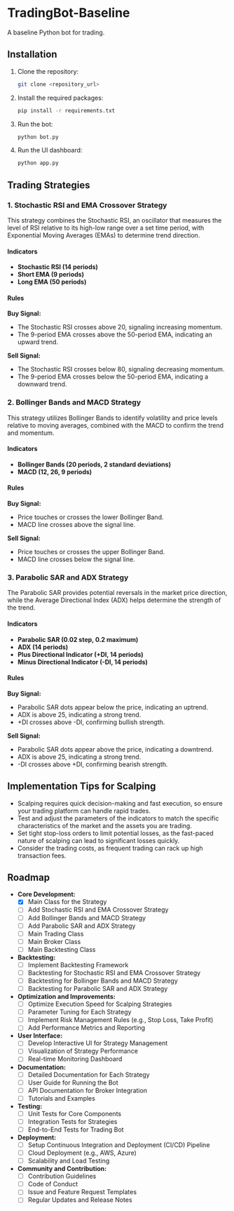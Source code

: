 # TradingBot-Baseline

A baseline Python bot for trading.

## Installation

1. Clone the repository:
   ```bash
   git clone <repository_url>
   ```
2. Install the required packages:
   ```bash
   pip install -r requirements.txt
   ```
3. Run the bot:
   ```bash
   python bot.py
   ```
4. Run the UI dashboard:
   ```bash
   python app.py
   ```

## Trading Strategies

### 1. Stochastic RSI and EMA Crossover Strategy

This strategy combines the Stochastic RSI, an oscillator that measures the level of RSI relative to its high-low range over a set time period, with Exponential Moving Averages (EMAs) to determine trend direction.

#### Indicators

- **Stochastic RSI (14 periods)**
- **Short EMA (9 periods)**
- **Long EMA (50 periods)**

#### Rules

**Buy Signal:**

- The Stochastic RSI crosses above 20, signaling increasing momentum.
- The 9-period EMA crosses above the 50-period EMA, indicating an upward trend.

**Sell Signal:**

- The Stochastic RSI crosses below 80, signaling decreasing momentum.
- The 9-period EMA crosses below the 50-period EMA, indicating a downward trend.

### 2. Bollinger Bands and MACD Strategy

This strategy utilizes Bollinger Bands to identify volatility and price levels relative to moving averages, combined with the MACD to confirm the trend and momentum.

#### Indicators

- **Bollinger Bands (20 periods, 2 standard deviations)**
- **MACD (12, 26, 9 periods)**

#### Rules

**Buy Signal:**

- Price touches or crosses the lower Bollinger Band.
- MACD line crosses above the signal line.

**Sell Signal:**

- Price touches or crosses the upper Bollinger Band.
- MACD line crosses below the signal line.

### 3. Parabolic SAR and ADX Strategy

The Parabolic SAR provides potential reversals in the market price direction, while the Average Directional Index (ADX) helps determine the strength of the trend.

#### Indicators

- **Parabolic SAR (0.02 step, 0.2 maximum)**
- **ADX (14 periods)**
- **Plus Directional Indicator (+DI, 14 periods)**
- **Minus Directional Indicator (-DI, 14 periods)**

#### Rules

**Buy Signal:**

- Parabolic SAR dots appear below the price, indicating an uptrend.
- ADX is above 25, indicating a strong trend.
- +DI crosses above -DI, confirming bullish strength.

**Sell Signal:**

- Parabolic SAR dots appear above the price, indicating a downtrend.
- ADX is above 25, indicating a strong trend.
- -DI crosses above +DI, confirming bearish strength.

## Implementation Tips for Scalping

- Scalping requires quick decision-making and fast execution, so ensure your trading platform can handle rapid trades.
- Test and adjust the parameters of the indicators to match the specific characteristics of the market and the assets you are trading.
- Set tight stop-loss orders to limit potential losses, as the fast-paced nature of scalping can lead to significant losses quickly.
- Consider the trading costs, as frequent trading can rack up high transaction fees.

## Roadmap

- **Core Development:**
  - [x] Main Class for the Strategy
  - [ ] Add Stochastic RSI and EMA Crossover Strategy
  - [ ] Add Bollinger Bands and MACD Strategy
  - [ ] Add Parabolic SAR and ADX Strategy
  - [ ] Main Trading Class
  - [ ] Main Broker Class
  - [ ] Main Backtesting Class

- **Backtesting:**
  - [ ] Implement Backtesting Framework
  - [ ] Backtesting for Stochastic RSI and EMA Crossover Strategy
  - [ ] Backtesting for Bollinger Bands and MACD Strategy
  - [ ] Backtesting for Parabolic SAR and ADX Strategy

- **Optimization and Improvements:**
  - [ ] Optimize Execution Speed for Scalping Strategies
  - [ ] Parameter Tuning for Each Strategy
  - [ ] Implement Risk Management Rules (e.g., Stop Loss, Take Profit)
  - [ ] Add Performance Metrics and Reporting

- **User Interface:**
  - [ ] Develop Interactive UI for Strategy Management
  - [ ] Visualization of Strategy Performance
  - [ ] Real-time Monitoring Dashboard

- **Documentation:**
  - [ ] Detailed Documentation for Each Strategy
  - [ ] User Guide for Running the Bot
  - [ ] API Documentation for Broker Integration
  - [ ] Tutorials and Examples

- **Testing:**
  - [ ] Unit Tests for Core Components
  - [ ] Integration Tests for Strategies
  - [ ] End-to-End Tests for Trading Bot

- **Deployment:**
  - [ ] Setup Continuous Integration and Deployment (CI/CD) Pipeline
  - [ ] Cloud Deployment (e.g., AWS, Azure)
  - [ ] Scalability and Load Testing

- **Community and Contribution:**
  - [ ] Contribution Guidelines
  - [ ] Code of Conduct
  - [ ] Issue and Feature Request Templates
  - [ ] Regular Updates and Release Notes